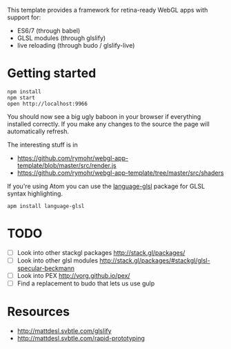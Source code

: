 This template provides a framework for retina-ready WebGL apps
with support for:

- ES6/7 (through babel)
- GLSL modules (through glslify)
- live reloading (through budo / glslify-live)

# Getting started

```
npm install
npm start
open http://localhost:9966
```

You should now see a big ugly baboon in your browser if everything installed
correctly. If you make any changes to the source the page will
automatically refresh.

The interesting stuff is in
- https://github.com/rymohr/webgl-app-template/blob/master/src/render.js
- https://github.com/rymohr/webgl-app-template/tree/master/src/shaders

If you're using Atom you can use the [language-glsl][1] package
for GLSL syntax highlighting.

```
apm install language-glsl
```

# TODO

- [ ] Look into other stackgl packages http://stack.gl/packages/
- [ ] Look into other glsl modules http://stack.gl/packages/#stackgl/glsl-specular-beckmann
- [ ] Look into PEX http://vorg.github.io/pex/
- [ ] Find a replacement to budo that lets us use gulp

# Resources

- http://mattdesl.svbtle.com/glslify
- http://mattdesl.svbtle.com/rapid-prototyping


[1]: https://atom.io/packages/language-glsl
